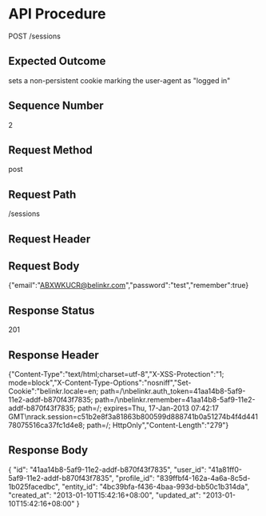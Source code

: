 # API Procedure
POST /sessions
## Expected Outcome
sets a non-persistent cookie marking the user-agent as "logged in"
## Sequence Number
2
## Request Method
post
## Request Path
/sessions
## Request Header

## Request Body
{"email":"ABXWKUCR@belinkr.com","password":"test","remember":true}

## Response Status
201
## Response Header
{"Content-Type":"text/html;charset=utf-8","X-XSS-Protection":"1; mode=block","X-Content-Type-Options":"nosniff","Set-Cookie":"belinkr.locale=en; path=/\nbelinkr.auth_token=41aa14b8-5af9-11e2-addf-b870f43f7835; path=/\nbelinkr.remember=41aa14b8-5af9-11e2-addf-b870f43f7835; path=/; expires=Thu, 17-Jan-2013 07:42:17 GMT\nrack.session=c51b2e8f3a81863b800599d888741b0a51274b4f4d44178075516ca37fc1d4e8; path=/; HttpOnly","Content-Length":"279"}

## Response Body
{
  "id": "41aa14b8-5af9-11e2-addf-b870f43f7835",
  "user_id": "41a81ff0-5af9-11e2-addf-b870f43f7835",
  "profile_id": "839ffbf4-162a-4a6a-8c5d-1b025facedbc",
  "entity_id": "4bc39bfa-f436-4baa-993d-bb50c1b314da",
  "created_at": "2013-01-10T15:42:16+08:00",
  "updated_at": "2013-01-10T15:42:16+08:00"
}
